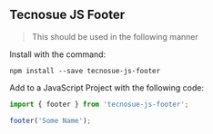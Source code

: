 ## Tecnosue JS Footer

> This should be used in the following manner

Install with the command:

```
npm install --save tecnosue-js-footer
```

Add to a JavaScript Project with the following code:

```js
import { footer } from 'tecnosue-js-footer';

footer('Some Name');
```
